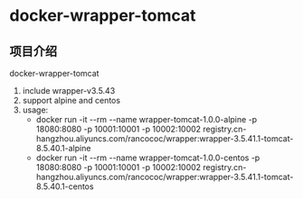 # docker-wrapper-tomcat

## 项目介绍
docker-wrapper-tomcat

1. include wrapper-v3.5.43
2. support alpine and centos
3. usage:
   - docker run -it --rm --name wrapper-tomcat-1.0.0-alpine -p 18080:8080 -p 10001:10001 -p 10002:10002 registry.cn-hangzhou.aliyuncs.com/rancococ/wrapper:wrapper-3.5.41.1-tomcat-8.5.40.1-alpine
   - docker run -it --rm --name wrapper-tomcat-1.0.0-centos -p 18080:8080 -p 10001:10001 -p 10002:10002 registry.cn-hangzhou.aliyuncs.com/rancococ/wrapper:wrapper-3.5.41.1-tomcat-8.5.40.1-centos

